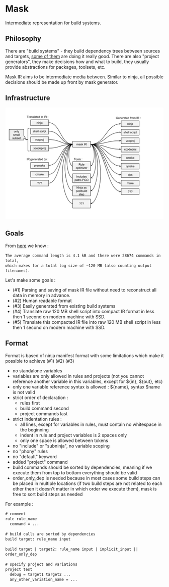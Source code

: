 # Mask

Intermediate representation for build systems.

## Philosophy

There are "build systems" - they build dependency trees between sources and targets,
[some of them](https://martine.github.io/ninja/) are doing it really good.
There are also "project generators", they make decisions how and what to build,
they usually provide abstractions for packages, toolsets, etc.

Mask IR aims to be intermediate media between. Similar to ninja, all possible decisions should be made up front by mask generator.

## Infrastructure

![](mask_ir.png)

## Goals

From [here](https://github.com/martine/ninja/blob/master/src/build_log_perftest.cc#L42-L61) we know :

	The average command length is 4.1 kB and there were 28674 commands in total,
	which makes for a total log size of ~120 MB (also counting output filenames).

Let's make some goals :

* (#1) Parsing and saving of mask IR file without need to reconstruct all data in memory in advance.
* (#2) Human readable format
* (#3) Easily generated from existing build systems
* (#4) Translate raw 120 MB shell script into compact IR format in less then 1 second on modern machine with SSD.
* (#5) Translate this compacted IR file into raw 120 MB shell script in less then 1 second on modern machine with SSD.


## Format

Format is based of ninja manifest format with some limitations which make it possible to achieve (#1) (#2) (#3)

* no standalone variables
* variables are only allowed in rules and projects (not you cannot reference another variable in this variables, except for ${in}, ${out}, etc) 
* only one variable reference syntax is allowed : ${name}, syntax $name is not valid
* strict order of declaration :
	* rules first
	* build command second
	* project commands last
* strict indentation rules :
	* all lines, except for variables in rules, must contain no whitespace in the beginning
	* indent in rule and project variables is 2 spaces only
	* only one space is allowed between tokens
* no "include" or "subninja", no variable scoping
* no "phony" rules
* no "default" keyword
* added "project" command
* build commands should be sorted by dependencies, meaning if we execute them from top to bottom everything should be valid
* order\_only\_dep is needed because in most cases some build steps can be placed in multiple locations (if two build steps are not related to each other then it doesn't matter in which order we execute them), mask is free to sort build steps as needed 

For example :

	# comment
	rule rule_name
	  command = ...

	# build calls are sorted by dependencies
	build target: rule_name input

	build target | target2: rule_name input | implicit_input || order_only_dep

	# specify project and variations
	project test
	  debug = target1 target2 ...
	  any_other_variation_name = ...
